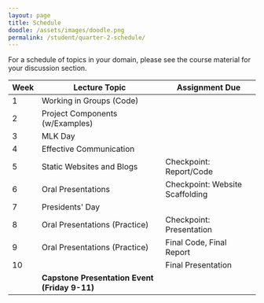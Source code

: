 ```yaml
---
layout: page
title: Schedule
doodle: /assets/images/doodle.png
permalink: /student/quarter-2-schedule/
---
```


For a schedule of topics in your domain, please see the course
material for your discussion section.

|Week|Lecture Topic|Assignment Due|
|---|---|---|
|1|Working in Groups (Code)||
|2|Project Components (w/Examples)||
|3|MLK Day||
|4|Effective Communication||
|5|Static Websites and Blogs|Checkpoint: Report/Code|
|6|Oral Presentations|Checkpoint: Website Scaffolding|
|7|Presidents' Day||
|8|Oral Presentations (Practice)|Checkpoint: Presentation|
|9|Oral Presentations (Practice)|Final Code, Final Report|
|10||Final Presentation|
||**Capstone Presentation Event (Friday 9-11)**||
